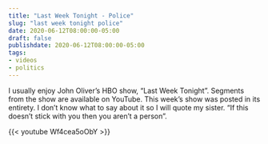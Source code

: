```yaml
---
title: "Last Week Tonight - Police"
slug: "last week tonight police"
date: 2020-06-12T08:00:00-05:00
draft: false
publishdate: 2020-06-12T08:00:00-05:00
tags:
- videos
- politics
---
```


I usually enjoy John Oliver’s HBO show, “Last Week Tonight”. Segments from the show are available on YouTube. This week’s show was posted in its entirety. I don’t know what to say about it so I will quote my sister. “If this doesn’t stick with you then you aren’t a person”.

{{< youtube Wf4cea5oObY >}}
